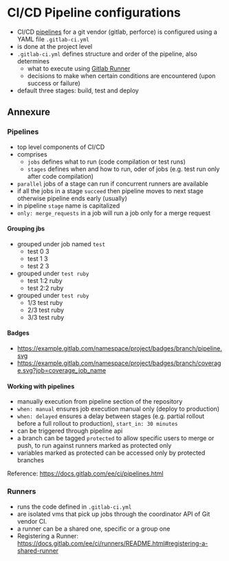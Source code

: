 # CI/CD Pipeline configurations

- CI/CD [pipelines](#Pipelines) for a git vendor (gitlab, perforce) is configured using a YAML file `.gitlab-ci.yml`
- is done at the project level
- `.gitlab-ci.yml` defines structure and order of the pipeline, also determines
  - what to execute using [Gitlab Runner](#runners)
  - decisions to make when certain conditions are encountered (upon success or failure)
- default three stages: build, test and deploy

## Annexure

### Pipelines

- top level components of CI/CD
- comprises
  - `jobs` defines what to run (code compilation or test runs)
  - `stages` defines when and how to run, oder of jobs (e.g. test run only after code compilation)
- `parallel` jobs of a stage can run if concurrent runners are available
- if all the jobs in a stage `succeed` then pipeline moves to next stage otherwise pipeline ends early (usually)
- in pipeline `stage` name is capitalized
- `only: merge_requests` in a job will run a job only for a merge request

#### Grouping jbs

- grouped under job named `test`
  - test 0 3
  - test 1 3
  - test 2 3
- grouped under `test ruby`
  - test 1:2 ruby
  - test 2:2 ruby
- grouped under `test ruby`
  - 1/3 test ruby
  - 2/3 test ruby
  - 3/3 test ruby

#### Badges

- <https://example.gitlab.com/namespace/project/badges/branch/pipeline.svg>
- <https://example.gitlab.com/namespace/project/badges/branch/coverage.svg?job=coverage_job_name>

#### Working with pipelines

- manually execution from pipeline section of the repository
- `when: manual` ensures job execution manual only (deploy to production)
- `when: delayed` ensures a delay between stages (e.g. partial rollout before a full rollout to production), `start_in: 30 minutes`
- can be triggered through pipeline api
- a branch can be tagged `protected` to allow specific users to merge or push, to run against runners marked as protected only
- variables marked as protected can be accessed only by protected branches

Reference: <https://docs.gitlab.com/ee/ci/pipelines.html>

### Runners

- runs the code defined in `.gitlab-ci.yml`
- are isolated vms that pick up jobs through the coordinator API of Git vendor CI.
- a runner can be a shared one, specific or a group one
- Registering a Runner: <https://docs.gitlab.com/ee/ci/runners/README.html#registering-a-shared-runner>

